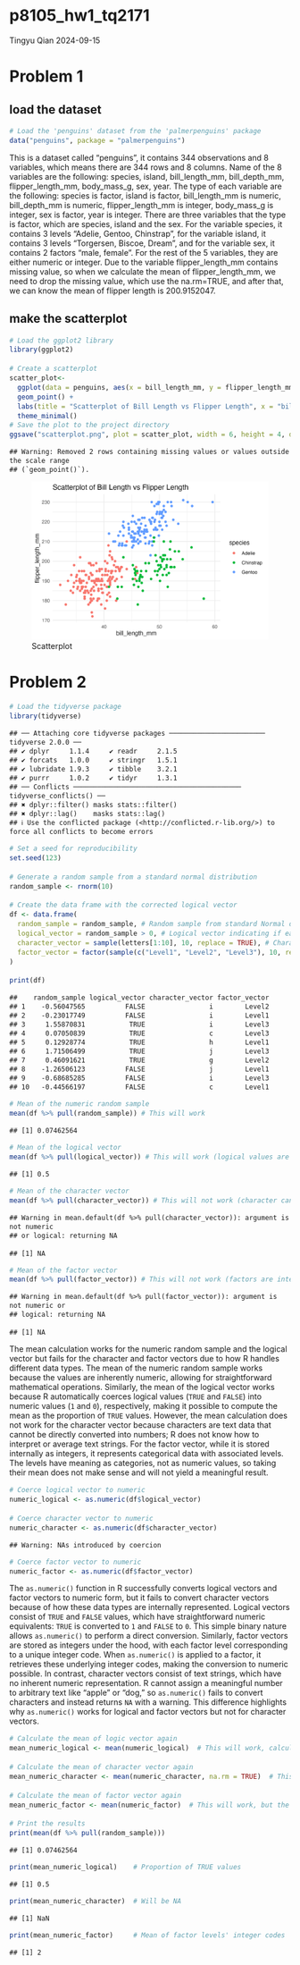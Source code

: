 p8105_hw1_tq2171
================
Tingyu Qian
2024-09-15

# Problem 1

## load the dataset

``` r
# Load the 'penguins' dataset from the 'palmerpenguins' package
data("penguins", package = "palmerpenguins")
```

This is a dataset called “penguins”, it contains 344 observations and 8
variables, which means there are 344 rows and 8 columns. Name of the 8
variables are the following: species, island, bill_length_mm,
bill_depth_mm, flipper_length_mm, body_mass_g, sex, year. The type of
each variable are the following: species is factor, island is factor,
bill_length_mm is numeric, bill_depth_mm is numeric, flipper_length_mm
is integer, body_mass_g is integer, sex is factor, year is integer.
There are three variables that the type is factor, which are species,
island and the sex. For the variable species, it contains 3 levels
“Adelie, Gentoo, Chinstrap”, for the variable island, it contains 3
levels “Torgersen, Biscoe, Dream”, and for the variable sex, it contains
2 factors “male, female”. For the rest of the 5 variables, they are
either numeric or integer. Due to the variable flipper_length_mm
contains missing value, so when we calculate the mean of
flipper_length_mm, we need to drop the missing value, which use the
na.rm=TRUE, and after that, we can know the mean of flipper length is
200.9152047.

## make the scatterplot

``` r
# Load the ggplot2 library
library(ggplot2)

# Create a scatterplot
scatter_plot<-
  ggplot(data = penguins, aes(x = bill_length_mm, y = flipper_length_mm, color = species)) +
  geom_point() +
  labs(title = "Scatterplot of Bill Length vs Flipper Length", x = "bill_length_mm", y = "flipper_length_mm") +
  theme_minimal()
# Save the plot to the project directory
ggsave("scatterplot.png", plot = scatter_plot, width = 6, height = 4, dpi = 300)
```

    ## Warning: Removed 2 rows containing missing values or values outside the scale range
    ## (`geom_point()`).

<figure>
<img src="scatterplot.png" alt="Scatterplot" />
<figcaption aria-hidden="true">Scatterplot</figcaption>
</figure>

# Problem 2

``` r
# Load the tidyverse package
library(tidyverse)
```

    ## ── Attaching core tidyverse packages ──────────────────────── tidyverse 2.0.0 ──
    ## ✔ dplyr     1.1.4     ✔ readr     2.1.5
    ## ✔ forcats   1.0.0     ✔ stringr   1.5.1
    ## ✔ lubridate 1.9.3     ✔ tibble    3.2.1
    ## ✔ purrr     1.0.2     ✔ tidyr     1.3.1
    ## ── Conflicts ────────────────────────────────────────── tidyverse_conflicts() ──
    ## ✖ dplyr::filter() masks stats::filter()
    ## ✖ dplyr::lag()    masks stats::lag()
    ## ℹ Use the conflicted package (<http://conflicted.r-lib.org/>) to force all conflicts to become errors

``` r
# Set a seed for reproducibility
set.seed(123)

# Generate a random sample from a standard normal distribution
random_sample <- rnorm(10)

# Create the data frame with the corrected logical vector
df <- data.frame(
  random_sample = random_sample, # Random sample from standard Normal distribution
  logical_vector = random_sample > 0, # Logical vector indicating if each element of the sample > 0
  character_vector = sample(letters[1:10], 10, replace = TRUE), # Character vector of length 10
  factor_vector = factor(sample(c("Level1", "Level2", "Level3"), 10, replace = TRUE)) # Factor vector with 3 levels
)

print(df)
```

    ##    random_sample logical_vector character_vector factor_vector
    ## 1    -0.56047565          FALSE                i        Level2
    ## 2    -0.23017749          FALSE                i        Level1
    ## 3     1.55870831           TRUE                i        Level3
    ## 4     0.07050839           TRUE                c        Level3
    ## 5     0.12928774           TRUE                h        Level1
    ## 6     1.71506499           TRUE                j        Level3
    ## 7     0.46091621           TRUE                g        Level2
    ## 8    -1.26506123          FALSE                j        Level1
    ## 9    -0.68685285          FALSE                i        Level3
    ## 10   -0.44566197          FALSE                c        Level1

``` r
# Mean of the numeric random sample
mean(df %>% pull(random_sample)) # This will work
```

    ## [1] 0.07462564

``` r
# Mean of the logical vector
mean(df %>% pull(logical_vector)) # This will work (logical values are coerced to numeric: TRUE = 1, FALSE = 0)
```

    ## [1] 0.5

``` r
# Mean of the character vector
mean(df %>% pull(character_vector)) # This will not work (character cannot be coerced to numeric)
```

    ## Warning in mean.default(df %>% pull(character_vector)): argument is not numeric
    ## or logical: returning NA

    ## [1] NA

``` r
# Mean of the factor vector
mean(df %>% pull(factor_vector)) # This will not work (factors are internally stored as integers but have a level attribute)
```

    ## Warning in mean.default(df %>% pull(factor_vector)): argument is not numeric or
    ## logical: returning NA

    ## [1] NA

The mean calculation works for the numeric random sample and the logical
vector but fails for the character and factor vectors due to how R
handles different data types. The mean of the numeric random sample
works because the values are inherently numeric, allowing for
straightforward mathematical operations. Similarly, the mean of the
logical vector works because R automatically coerces logical values
(`TRUE` and `FALSE`) into numeric values (`1` and `0`), respectively,
making it possible to compute the mean as the proportion of `TRUE`
values. However, the mean calculation does not work for the character
vector because characters are text data that cannot be directly
converted into numbers; R does not know how to interpret or average text
strings. For the factor vector, while it is stored internally as
integers, it represents categorical data with associated levels. The
levels have meaning as categories, not as numeric values, so taking
their mean does not make sense and will not yield a meaningful result.

``` r
# Coerce logical vector to numeric
numeric_logical <- as.numeric(df$logical_vector)

# Coerce character vector to numeric
numeric_character <- as.numeric(df$character_vector)
```

    ## Warning: NAs introduced by coercion

``` r
# Coerce factor vector to numeric
numeric_factor <- as.numeric(df$factor_vector)
```

The `as.numeric()` function in R successfully converts logical vectors
and factor vectors to numeric form, but it fails to convert character
vectors because of how these data types are internally represented.
Logical vectors consist of `TRUE` and `FALSE` values, which have
straightforward numeric equivalents: `TRUE` is converted to `1` and
`FALSE` to `0`. This simple binary nature allows `as.numeric()` to
perform a direct conversion. Similarly, factor vectors are stored as
integers under the hood, with each factor level corresponding to a
unique integer code. When `as.numeric()` is applied to a factor, it
retrieves these underlying integer codes, making the conversion to
numeric possible. In contrast, character vectors consist of text
strings, which have no inherent numeric representation. R cannot assign
a meaningful number to arbitrary text like “apple” or “dog,” so
`as.numeric()` fails to convert characters and instead returns `NA` with
a warning. This difference highlights why `as.numeric()` works for
logical and factor vectors but not for character vectors.

``` r
# Calculate the mean of logic vector again
mean_numeric_logical <- mean(numeric_logical)  # This will work, calculating the proportion of TRUE values

# Calculate the mean of character vector again
mean_numeric_character <- mean(numeric_character, na.rm = TRUE)  # This will return NA or an error due to NA values

# Calculate the mean of factor vector again
mean_numeric_factor <- mean(numeric_factor)  # This will work, but the result may not be meaningful

# Print the results
print(mean(df %>% pull(random_sample))) 
```

    ## [1] 0.07462564

``` r
print(mean_numeric_logical)    # Proportion of TRUE values
```

    ## [1] 0.5

``` r
print(mean_numeric_character)  # Will be NA
```

    ## [1] NaN

``` r
print(mean_numeric_factor)     # Mean of factor levels' integer codes
```

    ## [1] 2
